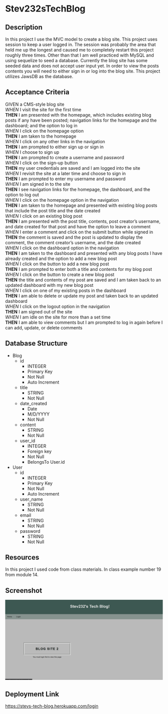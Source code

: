 # Stev232sTechBlog

## Description

In this project I use the MVC model to create a blog site. This project uses session to keep a user logged in. The session was probably the area that held me up the longest and caused me to completely restart this project roughly three times. Other than that I am well practiced with MySQL and using sequelize to seed a database. Currently the blog site has some seeded data and does not accept user input yet. In order to view the posts contents you will need to either sign in or log into the blog site. This project utilizes JawsDB as the database.

## Acceptance Criteria

GIVEN a CMS-style blog site <br>
*WHEN* I visit the site for the first time <br>
__THEN__ I am presented with the homepage, which includes existing blog posts if any have been posted; navigation links for the homepage and the dashboard; and the option to log in <br>
*WHEN* I click on the homepage option <br>
__THEN__ I am taken to the homepage <br>
*WHEN* I click on any other links in the navigation <br>
__THEN__ I am prompted to either sign up or sign in <br>
*WHEN* I choose to sign up <br>
__THEN__ I am prompted to create a username and password <br>
*WHEN* I click on the sign-up button <br>
__THEN__ my user credentials are saved and I am logged into the site <br>
*WHEN* I revisit the site at a later time and choose to sign in <br>
__THEN__ I am prompted to enter my username and password <br>
*WHEN* I am signed in to the site <br>
__THEN__ I see navigation links for the homepage, the dashboard, and the option to log out <br>
*WHEN* I click on the homepage option in the navigation <br>
__THEN__ I am taken to the homepage and presented with existing blog posts that include the post title and the date created <br>
*WHEN* I click on an existing blog post <br>
__THEN__ I am presented with the post title, contents, post creator’s username, and date created for that post and have the option to leave a comment <br>
*WHEN* I enter a comment and click on the submit button while signed in <br>
__THEN__ the comment is saved and the post is updated to display the comment, the comment creator’s username, and the date created <br>
*WHEN* I click on the dashboard option in the navigation <br>
__THEN__ I am taken to the dashboard and presented with any blog posts I have already created and the option to add a new blog post <br>
*WHEN* I click on the button to add a new blog post <br>
__THEN__ I am prompted to enter both a title and contents for my blog post <br>
*WHEN* I click on the button to create a new blog post <br>
__THEN__ the title and contents of my post are saved and I am taken back to an updated dashboard with my new blog post <br>
*WHEN* I click on one of my existing posts in the dashboard <br>
__THEN__ I am able to delete or update my post and taken back to an updated dashboard <br>
*WHEN* I click on the logout option in the navigation <br>
__THEN__ I am signed out of the site <br>
*WHEN* I am idle on the site for more than a set time <br>
__THEN__ I am able to view comments but I am prompted to log in again before I can add, update, or delete comments <br>

## Database Structure

* Blog
    * id
        * INTEGER
        * Primary Key
        * Not Null
        * Auto Increment
    * title
        * STRING
        * Not Null
    * date_created
        * Date
        * M/D/YYYY
        * Not Null
    * content
        * STRING
        * Not Null
    * user_id
        * INTEGER
        * Foreign key
        * Not Null
        * BelongsTo User.id
* User
    * id
        * INTEGER
        * Primary Key
        * Not Null
        * Auto Increment
    * user_name
        * STRING
        * Not Null
    * email
        * STRING
        * Not Null
    * password
        * STRING
        * Not Null

## Resources

In this project I used code from class materials. In class example number 19 from module 14.

## Screenshot

![PLOT](./public/screen-shots/contentPage.PNG)

## Deployment Link

https://stevs-tech-blog.herokuapp.com/login